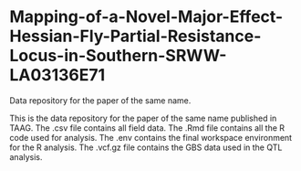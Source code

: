 # Mapping-of-a-Novel-Major-Effect-Hessian-Fly-Partial-Resistance-Locus-in-Southern-SRWW-LA03136E71
Data repository for the paper of the same name. 

This is the data repository for the paper of the same name published in TAAG.
The .csv file contains all field data.
The .Rmd file contains all the R code used for analysis.
The .env contains the final workspace environment for the R analysis.
The .vcf.gz file contains the GBS data used in the QTL analysis.
